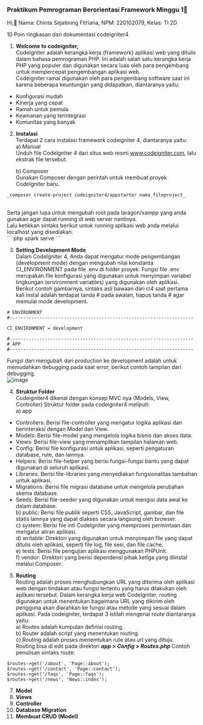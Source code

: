 ### Praktikum Pemrograman Berorientasi Framework Minggu 1👋

Hi,👋
Nama: Chinta Sejatining Fitriana,
NPM: 220102079,
Kelas: TI 2D

10 Poin ringkasan dari dokumentasi codeigniter4

1. **Welcome to codeigniter,** <br>
CodeIgniter adalah kerangka kerja (framework) aplikasi web yang ditulis dalam bahasa pemrograman PHP. Ini adalah salah satu kerangka kerja PHP yang populer dan digunakan secara luas oleh para pengembang untuk mempercepat pengembangan aplikasi web. <br>
Codeigniter ramai digunakan oleh para pengembang software saat ini karena beberapa keuntungan yang didapatkan, diantaranya yaitu: <br>
  - Konfigurasi mudah <br>
  - Kinerja yang cepat <br>
  - Ramah untuk pemula <br>
  - Keamanan yang terintegrasi <br>
  - Komunitas yang banyak <br>
  
2. **Instalasi** <br>
Terdapat 2 cara instalasi framework codeigniter 4, diantaranya yaitu: <br>
a) Manual <br>
Unduh file CodeIgniter 4 dari situs web resmi www.codeigniter.com, lalu ekstrak file tersebut. <br>

   b) Composer <br>
  Gunakan Composer dengan perintah untuk membuat proyek CodeIgniter baru. <br>
```
_composer create-project codeigniter4/appstarter nama_fileproject_
```
 <br> 
Serta jangan lupa untuk mengubah root pada laragon/xampp yang anda gunakan agar dapat running di web server nantinya. <br> 
Lalu ketikkan sintaks berikut untuk running aplikasi web anda melalui localhost yang disediakan. <br>
```
php spark serve
```

3. **Setting Development Mode** <br>
Dalam CodeIgniter 4, Anda dapat mengatur mode pengembangan (development mode) dengan mengubah nilai konstanta CI_ENVIRONMENT pada file .env di folder proyek. Fungsi file .env merupakan file konfigurasi yang digunakan untuk menyimpan variabel lingkungan (environment variables) yang digunakan oleh aplikasi. Berikut contoh gambarnya, sintaks asli bawaan dari ci4 saat pertama kali instal adalah terdapat tanda # pada awalan, hapus tanda # agar memulai mode development. <br>
```
# ENVIRONMENT
#--------------------------------------------------------------------

CI_ENVIRONMENT = development

#--------------------------------------------------------------------
# APP
#--------------------------------------------------------------------
```
Fungsi dari mengubah dari production ke development adalah untuk memudahkan debugging pada saat error, berikut contoh tampilan dari debugging. <br>
![image](https://github.com/chintafitriana/chintafitriana/assets/118662112/928704ed-c032-4d5a-b81c-3bd0e82e0a4f)

4. **Struktur Folder** <br>
Codeigniter4 dikenal dengan konsep MVC nya (Models, View, Controller) Struktur folder pada codeigniter4 meliputi:<br>
a) app <br>
- Controllers: Berisi file-controller yang mengatur logika aplikasi dan berinteraksi dengan Model dan View. <br>
- Models: Berisi file-model yang mengelola logika bisnis dan akses data.<br>
- Views: Berisi file-view yang menampilkan tampilan halaman web.<br>
- Config: Berisi file konfigurasi untuk aplikasi, seperti pengaturan database, rute, dan lainnya.<br>
- Helpers: Berisi file-helper yang berisi fungsi-fungsi bantu yang dapat digunakan di seluruh aplikasi.<br>
- Libraries: Berisi file-libraries yang menyediakan fungsionalitas tambahan untuk aplikasi.<br>
- Migrations: Berisi file migrasi database untuk mengelola perubahan skema database.<br>
- Seeds: Berisi file-seeder yang digunakan untuk mengisi data awal ke dalam database.<br>
b) public: Berisi file publik seperti CSS, JavaScript, gambar, dan file statis lainnya yang dapat diakses secara langsung oleh browser.<br>
c) system: Berisi file inti CodeIgniter yang memproses permintaan dan mengatur aliran aplikasi.<br>
d) writable: Direktori yang digunakan untuk menyimpan file yang dapat ditulis oleh aplikasi, seperti file log, file sesi, dan file cache.<br>
e) tests: Berisi file pengujian aplikasi menggunakan PHPUnit.<br>
f) vendor: Direktori yang berisi dependensi pihak ketiga yang diinstal melalui Composer.<br>

5. **Routing** <br>
Routing adalah proses menghubungkan URL yang diterima oleh aplikasi web dengan tindakan atau fungsi tertentu yang harus dilakukan oleh aplikasi tersebut. Dalam kerangka kerja web CodeIgniter, routing digunakan untuk menentukan bagaimana URL yang dikirim oleh pengguna akan diarahkan ke fungsi atau metode yang sesuai dalam aplikasi. Pada codeigniter, terdapat 3 istilah mengenai route diantaranya yaitu: <br>
a) Routes adalah kumpulan definisi routing. <br>
b) Router adalah script yang menentukan routing. <br>
c) Routing adalah proses menemtukan rute atau url yang dituju. <br>
Routing bisa di edit pada direktori **_app > Config > Routes.php_**
Contoh penulisan sintaks route: <br>
```
$routes->get('/about', 'Page::about');
$routes->get('/contact', 'Page::contact');
$routes->get('/faqs', 'Page::faqs');
$routes->get('/news', 'News::index');
```

7. **Model**
8. **Views**
9. **Controller**
10. **Database Migration**
11. **Membuat CRUD (Model)**
























